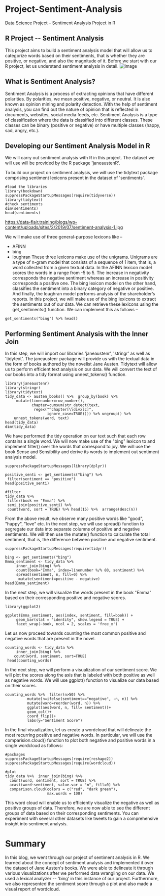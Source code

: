 # Project-Sentiment-Analysis
Data Science Project – Sentiment Analysis Project in R

## R Project -- Sentiment Analysis

This project aims to build a sentiment analysis model that will allow us to categorize words based on their sentiments, that is whether they are positive, or negative, and also the magnitude of it. Before we start with our R project, let us understand sentiment analysis in detail.
![image](https://github.com/LangatErick/Project-Sentiment-Analysiss/assets/124883947/8cd68074-fcbf-4f31-a7b9-7458e04ca3a7)


## What is Sentiment Analysis?
Sentiment Analysis is a process of extracting opinions that have different polarities. By polarities, we mean positive, negative, or neutral. It is also known as opinion mining and polarity detection. With the help of sentiment analysis, you can find out the nature of opinion that is reflected in documents, websites, social media feeds, etc. Sentiment Analysis is a type of classification where the data is classified into different classes. These classes can be binary (positive or negative) or have multiple classes (happy, sad, angry, etc.).

## Developing our Sentiment Analysis Model in R

We will carry out sentiment analysis with R in this project. The dataset we will use will be provided by the R package 'janeaustenR'.

To build our project on sentiment analysis, we will use the tidytext package comprising sentiment lexicons present in the dataset of 'sentiments'.
```
#load the libraries
library(bookdown)
suppressPackageStartupMessages(require(tidyverse))
library(tidytext)
#check sentiments
dim(sentiments)
head(sentiments)

````
https://data-flair.training/blogs/wp-content/uploads/sites/2/2019/07/sentiment-analysis-1.jpg

We will make use of three general-purpose lexicons like –

- AFINN
- bing
- loughran
These three lexicons make use of the unigrams. Unigrams are a type of n-gram model that consists of a sequence of 1 item, that is, a word collected from a given textual data. In the AFINN lexicon model scores the words in a range from -5 to 5. The increase in negativity corresponds the negative sentiment whereas an increase in positivity corresponds a positive one. The bing lexicon model on the other hand, classifies the sentiment into a binary category of negative or positive. And finally, the loughran model performs analysis of the shareholder’s reports. In this project, we will make use of the bing lexicons to extract the sentiments out of our data. We can retrieve these lexicons using the get_sentiments() function. We can implement this as follows –

```
get_sentiments("bing") %>% head()
```

## Performing Sentiment Analysis with the Inner Join

In this step, we will import our libraries 'janeaustenr', 'stringr' as well as 'tidytext'. The janeaustenr package will provide us with the textual data in the form of books authored by the novelist Jane Austen. Tidytext will allow us to perform efficient text analysis on our data. We will convert the text of our books into a tidy format using unnest_tokens() function.

```
library(janeaustenr)
library(stringr)
library(tidytext)
tidy_data <- austen_books() %>%  group_by(book) %>% 
     mutate(linenumber=row_number(),
            chapter=cumsum(str_detect(text,
             regex("^chapter[\\divxlc]",
                   ignore_case=TRUE)))) %>% ungroup() %>% 
    unnest_tokens(word, text)
head(tidy_data)
dim(tidy_data)
```

We have performed the tidy operation on our text such that each row contains a single word. We will now make use of the "bing" lexicon to and implement filter() over the words that correspond to joy. We will use the book Sense and Sensibility and derive its words to implement out sentiment analysis model.
```
suppressPackageStartupMessages(library(dplyr))

positive_senti <- get_sentiments("bing") %>%
 filter(sentiment == "positive")
head(positive_senti)
```

```
#filter 
tidy_data %>%
 filter(book == "Emma") %>%
 semi_join(positive_senti) %>%
 count(word, sort = TRUE) %>% head(15) %>%  arrange(desc(n))
```
From the above result, we observe many positive words like "good", "happy", "love" etc. In the next step, we will use spread() function to segregate our data into separate columns of positive and negative sentiments. We will then use the mutate() function to calculate the total sentiment, that is, the difference between positive and negative sentiment.

```
suppressPackageStartupMessages(require(tidyr))

bing <- get_sentiments("bing")
Emma_sentiment <- tidy_data %>% 
     inner_join(bing) %>% 
     count(book="Emma", index=linenumber %/% 80, sentiment) %>% 
     spread(sentiment, n, fill=0) %>% 
      mutate(sentiment=positive - negative)
head(Emma_sentiment)
```

In the next step, we will visualize the words present in the book "Emma" based on their corresponding positive and negative scores.
```
library(ggplot2)

ggplot(Emma_sentiment, aes(index, sentiment, fill=book)) +
     geom_bar(stat = "identity", show.legend = TRUE) +
     facet_wrap(~book, ncol = 2, scales = 'free_x')
```

Let us now proceed towards counting the most common positive and negative words that are present in the novel.

```
counting_words <- tidy_data %>%  
     inner_join(bing) %>% 
    count(word, sentiment, sort=TRUE)
 head(counting_words)
```
In the next step, we will perform a visualization of our sentiment score. We will plot the scores along the axis that is labeled with both positive as well as negative words. We will use ggplot() function to visualize our data based on their scores.

```
counting_words %>%  filter(n>50) %>% 
          mutate(n=ifelse(sentiment=="negative", -n, n)) %>% 
          mutate(word=reorder(word, n)) %>% 
          ggplot(aes(word, n, fill= sentiment))+
          geom_col()+
          coord_flip()+
          labs(y="Sentiment Score")
```
In the final visualization, let us create a wordcloud that will delineate the most recurring positive and negative words. In particular, we will use the comparision.cloud() function to plot both negative and positive words in a single wordcloud as follows:
```
#packages
suppressPackageStartupMessages(require(reshape2))
suppressPackageStartupMessages(require(wordcloud))

#plot
tidy_data %>%  inner_join(bing) %>% 
  count(word, sentiment, sort = TRUE) %>% 
  acast(word~sentiment, value.var = "n", fill=0) %>% 
  comparison.cloud(colors = c("red", "dark green"), 
                   max.words = 100)
```
This word cloud will enable us to efficiently visualize the negative as well as positive groups of data. Therefore, we are now able to see the different groups of data based on their corresponding sentiments. You can experiment with several other datasets like tweets to gain a comprehensive insight into sentiment analysis.

# Summary

In this blog, we went through our project of sentiment analysis in R. We learned about the concept of sentiment analysis and implemented it over the dataset of Jane Austen's books. We were able to delineate it through various visualizations after we performed data wrangling on our data. We used a lexical analyzer -- 'bing' in this instance of our project. Furthermore, we also represented the sentiment score through a plot and also made a visual report of wordcloud.


